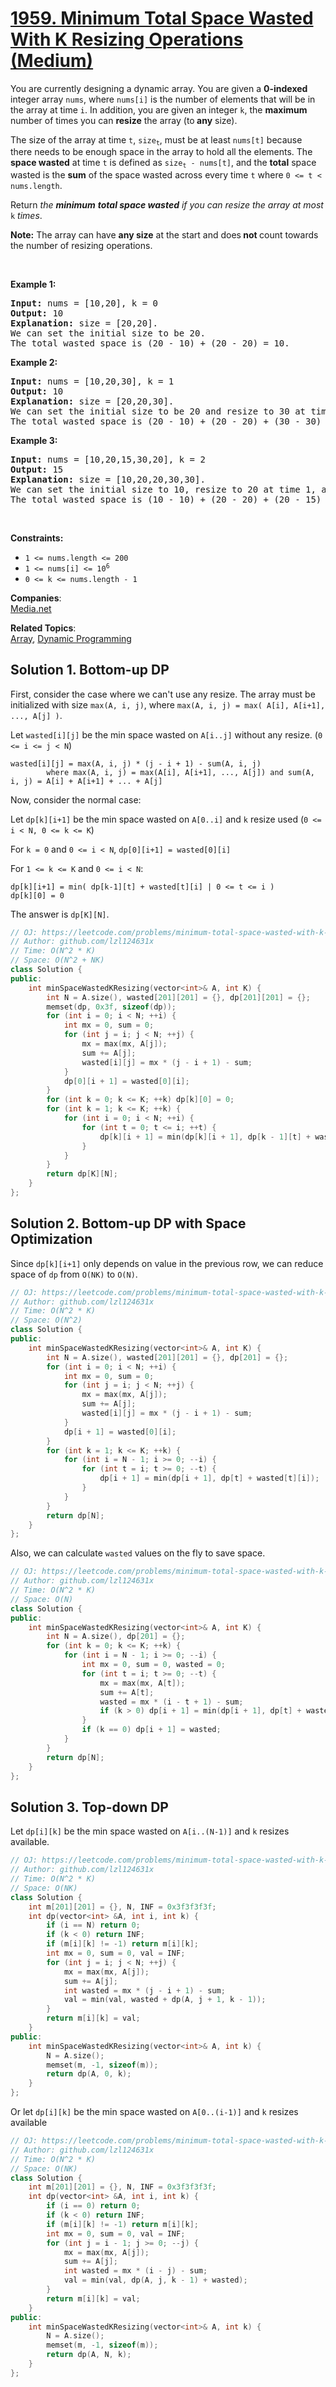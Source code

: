 # [1959. Minimum Total Space Wasted With K Resizing Operations (Medium)](https://leetcode.com/problems/minimum-total-space-wasted-with-k-resizing-operations/)

<p>You are currently designing a dynamic array. You are given a <strong>0-indexed</strong> integer array <code>nums</code>, where <code>nums[i]</code> is the number of elements that will be in the array at time <code>i</code>. In addition, you are given an integer <code>k</code>, the <strong>maximum</strong> number of times you can <strong>resize</strong> the array (to<strong> any</strong> size).</p>

<p>The size of the array at time <code>t</code>, <code>size<sub>t</sub></code>, must be at least <code>nums[t]</code> because there needs to be enough space in the array to hold all the elements. The <strong>space wasted</strong> at&nbsp;time <code>t</code> is defined as <code>size<sub>t</sub> - nums[t]</code>, and the <strong>total</strong> space wasted is the <strong>sum</strong> of the space wasted across every time <code>t</code> where <code>0 &lt;= t &lt; nums.length</code>.</p>

<p>Return <em>the <strong>minimum</strong> <strong>total space wasted</strong> if you can resize the array at most</em> <code>k</code> <em>times</em>.</p>

<p><strong>Note:</strong> The array can have <strong>any size</strong> at the start and does<strong> not </strong>count towards the number of resizing operations.</p>

<p>&nbsp;</p>
<p><strong>Example 1:</strong></p>

<pre><strong>Input:</strong> nums = [10,20], k = 0
<strong>Output:</strong> 10
<strong>Explanation:</strong> size = [20,20].
We can set the initial size to be 20.
The total wasted space is (20 - 10) + (20 - 20) = 10.
</pre>

<p><strong>Example 2:</strong></p>

<pre><strong>Input:</strong> nums = [10,20,30], k = 1
<strong>Output:</strong> 10
<strong>Explanation:</strong> size = [20,20,30].
We can set the initial size to be 20 and resize to 30 at time 2. 
The total wasted space is (20 - 10) + (20 - 20) + (30 - 30) = 10.
</pre>

<p><strong>Example 3:</strong></p>

<pre><strong>Input:</strong> nums = [10,20,15,30,20], k = 2
<strong>Output:</strong> 15
<strong>Explanation:</strong> size = [10,20,20,30,30].
We can set the initial size to 10, resize to 20 at time 1, and resize to 30 at time 3.
The total wasted space is (10 - 10) + (20 - 20) + (20 - 15) + (30 - 30) + (30 - 20) = 15.
</pre>

<p>&nbsp;</p>
<p><strong>Constraints:</strong></p>

<ul>
	<li><code>1 &lt;= nums.length &lt;= 200</code></li>
	<li><code>1 &lt;= nums[i] &lt;= 10<sup>6</sup></code></li>
	<li><code>0 &lt;= k &lt;= nums.length - 1</code></li>
</ul>


**Companies**:  
[Media.net](https://leetcode.com/company/medianet)

**Related Topics**:  
[Array](https://leetcode.com/tag/array/), [Dynamic Programming](https://leetcode.com/tag/dynamic-programming/)

## Solution 1. Bottom-up DP

First, consider the case where we can't use any resize. The array must be initialized with size `max(A, i, j)`, where `max(A, i, j) = max( A[i], A[i+1], ..., A[j] )`.

Let `wasted[i][j]` be the min space wasted on `A[i..j]` without any resize. (`0 <= i <= j < N`)

```
wasted[i][j] = max(A, i, j) * (j - i + 1) - sum(A, i, j) 
        where max(A, i, j) = max(A[i], A[i+1], ..., A[j]) and sum(A, i, j) = A[i] + A[i+1] + ... + A[j]
```

Now, consider the normal case:

Let `dp[k][i+1]` be the min space wasted on `A[0..i]` and `k` resize used (`0 <= i < N, 0 <= k <= K`)

For `k = 0` and `0 <= i < N`, `dp[0][i+1] = wasted[0][i]`

For `1 <= k <= K` and `0 <= i < N`:
```
dp[k][i+1] = min( dp[k-1][t] + wasted[t][i] | 0 <= t <= i )
dp[k][0] = 0
```
  
The answer is `dp[K][N]`.

```cpp
// OJ: https://leetcode.com/problems/minimum-total-space-wasted-with-k-resizing-operations/
// Author: github.com/lzl124631x
// Time: O(N^2 * K)
// Space: O(N^2 + NK)
class Solution {
public:
    int minSpaceWastedKResizing(vector<int>& A, int K) {
        int N = A.size(), wasted[201][201] = {}, dp[201][201] = {};
        memset(dp, 0x3f, sizeof(dp));
        for (int i = 0; i < N; ++i) {
            int mx = 0, sum = 0;
            for (int j = i; j < N; ++j) {
                mx = max(mx, A[j]);
                sum += A[j];
                wasted[i][j] = mx * (j - i + 1) - sum;
            }
            dp[0][i + 1] = wasted[0][i];
        }
        for (int k = 0; k <= K; ++k) dp[k][0] = 0;
        for (int k = 1; k <= K; ++k) {
            for (int i = 0; i < N; ++i) {
                for (int t = 0; t <= i; ++t) {
                    dp[k][i + 1] = min(dp[k][i + 1], dp[k - 1][t] + wasted[t][i]);
                }
            }
        }
        return dp[K][N];
    }
};
```

## Solution 2. Bottom-up DP with Space Optimization

Since `dp[k][i+1]` only depends on value in the previous row, we can reduce space of `dp` from `O(NK)` to `O(N)`.

```cpp
// OJ: https://leetcode.com/problems/minimum-total-space-wasted-with-k-resizing-operations/
// Author: github.com/lzl124631x
// Time: O(N^2 * K)
// Space: O(N^2)
class Solution {
public:
    int minSpaceWastedKResizing(vector<int>& A, int K) {
        int N = A.size(), wasted[201][201] = {}, dp[201] = {};
        for (int i = 0; i < N; ++i) {
            int mx = 0, sum = 0;
            for (int j = i; j < N; ++j) {
                mx = max(mx, A[j]);
                sum += A[j];
                wasted[i][j] = mx * (j - i + 1) - sum;
            }
            dp[i + 1] = wasted[0][i];
        }
        for (int k = 1; k <= K; ++k) {
            for (int i = N - 1; i >= 0; --i) {
                for (int t = i; t >= 0; --t) {
                    dp[i + 1] = min(dp[i + 1], dp[t] + wasted[t][i]);
                }
            }
        }
        return dp[N];
    }
};
```

Also, we can calculate `wasted` values on the fly to save space.

```cpp
// OJ: https://leetcode.com/problems/minimum-total-space-wasted-with-k-resizing-operations/
// Author: github.com/lzl124631x
// Time: O(N^2 * K)
// Space: O(N)
class Solution {
public:
    int minSpaceWastedKResizing(vector<int>& A, int K) {
        int N = A.size(), dp[201] = {};
        for (int k = 0; k <= K; ++k) {
            for (int i = N - 1; i >= 0; --i) {
                int mx = 0, sum = 0, wasted = 0;
                for (int t = i; t >= 0; --t) {
                    mx = max(mx, A[t]);
                    sum += A[t];
                    wasted = mx * (i - t + 1) - sum;
                    if (k > 0) dp[i + 1] = min(dp[i + 1], dp[t] + wasted);
                }
                if (k == 0) dp[i + 1] = wasted;
            }
        }
        return dp[N];
    }
};
```

## Solution 3. Top-down DP

Let `dp[i][k]` be the min space wasted on `A[i..(N-1)]` and `k` resizes available.

```cpp
// OJ: https://leetcode.com/problems/minimum-total-space-wasted-with-k-resizing-operations/
// Author: github.com/lzl124631x
// Time: O(N^2 * K)
// Space: O(NK)
class Solution {
    int m[201][201] = {}, N, INF = 0x3f3f3f3f;
    int dp(vector<int> &A, int i, int k) {
        if (i == N) return 0;
        if (k < 0) return INF; 
        if (m[i][k] != -1) return m[i][k];
        int mx = 0, sum = 0, val = INF;
        for (int j = i; j < N; ++j) {
            mx = max(mx, A[j]);
            sum += A[j];
            int wasted = mx * (j - i + 1) - sum;
            val = min(val, wasted + dp(A, j + 1, k - 1));
        }
        return m[i][k] = val;
    }
public:
    int minSpaceWastedKResizing(vector<int>& A, int k) {
        N = A.size();
        memset(m, -1, sizeof(m));
        return dp(A, 0, k);
    }
};
```

Or let `dp[i][k]` be the min space wasted on `A[0..(i-1)]` and `k` resizes available

```cpp
// OJ: https://leetcode.com/problems/minimum-total-space-wasted-with-k-resizing-operations/
// Author: github.com/lzl124631x
// Time: O(N^2 * K)
// Space: O(NK)
class Solution {
    int m[201][201] = {}, N, INF = 0x3f3f3f3f;
    int dp(vector<int> &A, int i, int k) {
        if (i == 0) return 0;
        if (k < 0) return INF; 
        if (m[i][k] != -1) return m[i][k];
        int mx = 0, sum = 0, val = INF;
        for (int j = i - 1; j >= 0; --j) {
            mx = max(mx, A[j]);
            sum += A[j];
            int wasted = mx * (i - j) - sum;
            val = min(val, dp(A, j, k - 1) + wasted);
        }
        return m[i][k] = val;
    }
public:
    int minSpaceWastedKResizing(vector<int>& A, int k) {
        N = A.size();
        memset(m, -1, sizeof(m));
        return dp(A, N, k);
    }
};
```